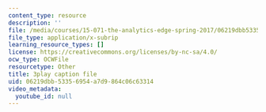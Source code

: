 ```yaml
---
content_type: resource
description: ''
file: /media/courses/15-071-the-analytics-edge-spring-2017/06219dbb53356954a7d9864c06c63314_1G6iJmM64LA.srt
file_type: application/x-subrip
learning_resource_types: []
license: https://creativecommons.org/licenses/by-nc-sa/4.0/
ocw_type: OCWFile
resourcetype: Other
title: 3play caption file
uid: 06219dbb-5335-6954-a7d9-864c06c63314
video_metadata:
  youtube_id: null
---
```


